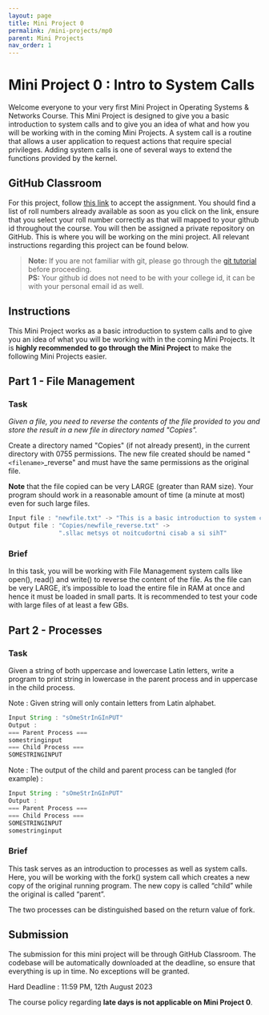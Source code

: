 ```yaml
---
layout: page
title: Mini Project 0
permalink: /mini-projects/mp0
parent: Mini Projects
nav_order: 1
---
```


# Mini Project 0 : Intro to System Calls
Welcome everyone to your very first Mini Project in Operating Systems & Networks Course. This Mini Project is designed to give you a basic introduction to system calls and to give you an idea of what and how you will be working with in the coming Mini Projects.
A system call is a routine that allows a user application to request actions that require special privileges. Adding system calls is one of several ways to extend the functions provided by the kernel.

## GitHub Classroom

For this project, follow [this link](https://classroom.github.com/a/erRN9-11) to accept the assignment. You should find a list of roll numbers already available as soon as you click on the link, ensure that you select your roll number correctly as that will mapped to your github id throughout the course. 
You will then be assigned a private repository on GitHub. This is where you will be working on the mini project. All relevant instructions regarding this project can be found below.   

> **Note:** If you are not familiar with git, please go through the [git tutorial](https://rogerdudler.github.io/git-guide/) before proceeding.  
> **PS:** Your github id does not need to be with your college id, it can be with your personal email id as well.  

## Instructions

This Mini Project works as a basic introduction to system calls and to give you an idea of what you will be working with in the coming Mini Projects. It is **highly recommended to go through the Mini Project** to make the following Mini Projects easier.

## Part 1 - File Management

### Task

_Given a file, you need to reverse the contents of the file provided to you and store the result in a new file in directory named "Copies"._

Create a directory named "Copies" (if not already present), in the current directory with 0755 permissions. The new file created should be named "`<filename>`_reverse" and must have the same permissions as the original file.

**Note** that the file copied can be very LARGE (greater than RAM size). Your program should work in a reasonable amount of time (a minute at most) even for such large files.

```jsx
Input file : "newfile.txt" -> "This is a basic introduction to system calls."
Output file : "Copies/newfile_reverse.txt" -> 
              ".sllac metsys ot noitcudortni cisab a si sihT"

```

### Brief

In this task, you will be working with File Management system calls like open(), read() and write() to reverse the content of the file. As the file can be very LARGE, it’s impossible to load the entire file in RAM at once and hence it must be loaded in small parts. It is recommended to test your code with large files of at least a few GBs.

## Part 2 - Processes

### Task

Given a string of both uppercase and lowercase Latin letters, write a program to print string in lowercase in the parent process and in uppercase in the child process.

Note : Given string will only contain letters from Latin alphabet.

```jsx
Input String : "sOmeStrInGInPUT"
Output :
=== Parent Process ===
somestringinput
=== Child Process ===
SOMESTRINGINPUT

```

Note : The output of the child and parent process can be tangled (for example) :

```jsx
Input String : "sOmeStrInGInPUT"
Output :
=== Parent Process ===
=== Child Process ===
SOMESTRINGINPUT
somestringinput

```

### Brief

This task serves as an introduction to processes as well as system calls. Here, you will be working with the fork() system call which creates a new copy of the original running program. The new copy is called “child” while the original is called “parent”.

The two processes can be distinguished based on the return value of fork.

## Submission

The submission for this mini project will be through GitHub Classroom. The codebase will be automatically downloaded at the deadline, so ensure that everything is up in time. No exceptions will be granted.

Hard Deadline : 11:59 PM, 12th August 2023

The course policy regarding **late days is not applicable on Mini Project 0**.
